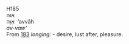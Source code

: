 <body>
  <p>H185<br>  אוּה  <br> אַוָּה  ‎  ‘avvâh  <br><i>av-vaw‘ </i><br>From <a href="h0183.htm">183</a>  <i>longing: - </i>desire, lust after, pleasure.<br></p>
 </body>